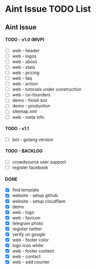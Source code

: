 # Aint Issue TODO List

## Aint Issue

#### TODO - v1.0 (MVP)

- [ ] web - header
- [ ] web - logos
- [ ] web - about
- [ ] web - stats
- [ ] web - pricing
- [ ] web - faq
- [ ] web - action
- [ ] web - tutorials under construction
- [ ] web - co-founders
- [ ] demo - finish bot
- [ ] demo - production
- [ ] sitemap.xml
- [ ] web - meta info

#### TODO - v1.1

- [ ] bot - golang version

#### TODO - BACKLOG

- [ ] crowdsource user support
- [ ] register facebook

#### DONE

- [x] find template
- [x] website - setup github
- [x] website - setup cloudflare
- [x] demo
- [x] web - logo
- [x] web - favicon
- [x] telegram photo
- [x] register twitter
- [x] verify on google
- [x] web - footer color
- [x] logo icon white
- [x] web - footer content
- [x] web - contact
- [x] web - add counter
